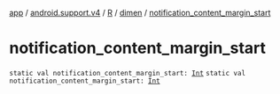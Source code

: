 [app](../../../index.md) / [android.support.v4](../../index.md) / [R](../index.md) / [dimen](index.md) / [notification_content_margin_start](.)

# notification_content_margin_start

`static val notification_content_margin_start: `[`Int`](https://kotlinlang.org/api/latest/jvm/stdlib/kotlin/-int/index.html)
`static val notification_content_margin_start: `[`Int`](https://kotlinlang.org/api/latest/jvm/stdlib/kotlin/-int/index.html)